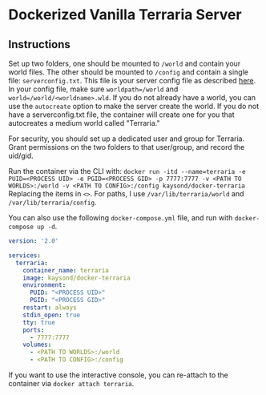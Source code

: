 # Dockerized Vanilla Terraria Server

## Instructions
Set up two folders, one should be mounted to `/world` and contain your world files. The other should be mounted to `/config` and contain a single file: `serverconfig.txt`. This file is your server config file as described [here](https://terraria.gamepedia.com/Guide:Setting_up_a_Terraria_server#Making_a_configuration_file). In your config file, make sure `worldpath=/world` and `world=/world/<worldname>.wld`. If you do not already have a world, you can use the `autocreate` option to make the server create the world. If you do not have a serverconfig.txt file, the container will create one for you that autocreates a medium world called "Terraria."

For security, you should set up a dedicated user and group for Terraria. Grant permissions on the two folders to that user/group, and record the uid/gid.

Run the container via the CLI with: `docker run -itd --name=terraria -e PUID=<PROCESS UID> -e PGID=<PROCESS GID> -p 7777:7777 -v <PATH TO WORLDS>:/world -v <PATH TO CONFIG>:/config kaysond/docker-terraria`
Replacing the items in `<>`. For paths, I use `/var/lib/terraria/world` and `/var/lib/terraria/config`.

You can also use the following `docker-compose.yml` file, and run with `docker-compose up -d`.

```yaml
version: '2.0'

services:
  terraria:
    container_name: terraria
    image: kaysond/docker-terraria
    environment:
      PUID: "<PROCESS UID>"
      PGID: "<PROCESS GID>"
    restart: always
    stdin_open: true
    tty: true
    ports:
      - 7777:7777
    volumes:
      - <PATH TO WORLDS>:/world
      - <PATH TO CONFIG>:/config
```

If you want to use the interactive console, you can re-attach to the container via `docker attach terraria`.

